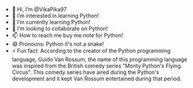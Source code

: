 - 👋 Hi, I’m @VikaPika97
- 👀 I’m interested in learning Python!
- 🌱 I’m currently learning Python!
- 💞️ I’m looking to collaborate on Python!
- 📫 How to reach me buy me note for Python!
- 😄 Pronouns: Python it's not a snake!
- ⚡ Fun fact: According to the creator of the Python programming language,
  Guido Van Rossum, the name of this programming language was inspired from
  the British comedy series "Monty Python's Flying Circus".
  This comedy series have aired during the Python's development and it kept Van Rossum entertained during that period.

<!---
VikaPika97/VikaPika97 is a ✨ special ✨ repository because its `README.md` (this file) appears on your GitHub profile.
You can click the Preview link to take a look at your changes.
--->
